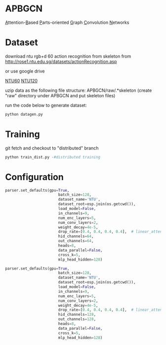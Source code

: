 # APBGCN
<ins>A</ins>ttention-<ins>B</ins>ased <ins>P</ins>arts-oriented <ins>G</ins>raph <ins>C</ins>onvolution <ins>N</ins>etworks 

# Dataset
download ntu rgb+d 60 action recognition from skeleton from http://rose1.ntu.edu.sg/datasets/actionRecognition.asp

or use google drive 

[NTU60](https://drive.google.com/open?id=1CUZnBtYwifVXS21yVg62T-vrPVayso5H)
[NTU120](https://drive.google.com/open?id=1tEbuaEqMxAV7dNc4fqu1O4M7mC6CJ50w)

uzip data as the following file structure: APBGCN/raw/.\*skeleton (create "raw" directory under APBGCN and put skeleton files)

run the code below to generate dataset:
```python
python datagen.py
```

# Training
git fetch and checkout to "distributed" branch
```python
python train_dist.py -#distributed training
```

# Configuration
```python
parser.set_defaults(gpu=True,
                        batch_size=128,
                        dataset_name='NTU',
                        dataset_root=osp.join(os.getcwd()),
                        load_model=False,
                        in_channels=9,
                        num_enc_layers=5,
                        num_conv_layers=2,
                        weight_decay=4e-5,
                        drop_rate=[0.4, 0.4, 0.4, 0.4],  # linear_attention, sparse_attention, add_norm, ffn
                        hid_channels=64,
                        out_channels=64,
                        heads=8,
                        data_parallel=False,
                        cross_k=5,
                        mlp_head_hidden=128)

parser.set_defaults(gpu=True,
                        batch_size=128,
                        dataset_name='NTU',
                        dataset_root=osp.join(os.getcwd()),
                        load_model=False,
                        in_channels=9,
                        num_enc_layers=5,
                        num_conv_layers=2,
                        weight_decay=4e-5,
                        drop_rate=[0.4, 0.4, 0.4, 0.4],  # linear_attention, sparse_attention, add_norm, ffn
                        hid_channels=128,
                        out_channels=128,
                        heads=8,
                        data_parallel=False,
                        cross_k=5,
                        mlp_head_hidden=128)
```

